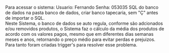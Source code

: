 Para acessar o sistema:
Usuario: Fernando
Senha: 053035
SQL do banco de dados na pasta banco de dados, criar banco tapecaria, sem "Ç" antes de importar o SQL.<br>
Neste Sistema, o banco de dados se auto regula, conforme são adcionados e/ou removidos produtos, o Sistema faz o cálculo da média dos produtos de acordo com os valores pagos, mesmo que em diferentes dias semanas meses e anos, retornando o preço médio para evitar perdas e prejuizos.
Para tanto foram criadas trigger's para resolver esse problema.
